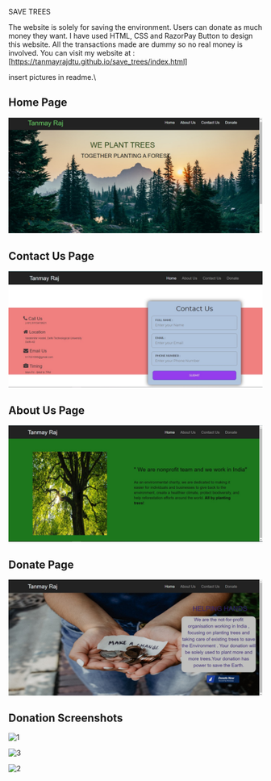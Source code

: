 SAVE TREES

The website is solely for saving the environment. Users can donate as much money they want. I have used HTML, CSS and RazorPay Button to design this website. 
All the transactions made are dummy so no real money is involved.
You can visit my website at : [https://tanmayrajdtu.github.io/save_trees/index.html]

insert pictures in readme.\

## Home Page
![Home Page](./images/homePage.jpg)

## Contact Us Page
![Contact Us](./images/contactUs.jpg)

## About Us Page
![About Us](./images/aboutPage.jpg)

## Donate Page
![Donate](./images/donateUs.jpg)

## Donation Screenshots
![1](.images/donate1.jpg)

![3](.images/donate3.jpg)

![2](.images/donate2.jpg)


